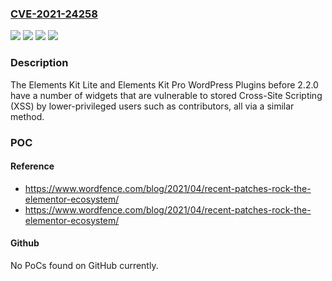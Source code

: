 ### [CVE-2021-24258](https://cve.mitre.org/cgi-bin/cvename.cgi?name=CVE-2021-24258)
![](https://img.shields.io/static/v1?label=Product&message=Elements%20Kit%20Lite&color=blue)
![](https://img.shields.io/static/v1?label=Product&message=Elements%20Kit%20Pro&color=blue)
![](https://img.shields.io/static/v1?label=Version&message=2.2.0%3C%202.2.0%20&color=brighgreen)
![](https://img.shields.io/static/v1?label=Vulnerability&message=CWE-79%20Cross-site%20Scripting%20(XSS)&color=brighgreen)

### Description

The Elements Kit Lite and Elements Kit Pro WordPress Plugins before 2.2.0 have a number of widgets that are vulnerable to stored Cross-Site Scripting (XSS) by lower-privileged users such as contributors, all via a similar method.

### POC

#### Reference
- https://www.wordfence.com/blog/2021/04/recent-patches-rock-the-elementor-ecosystem/
- https://www.wordfence.com/blog/2021/04/recent-patches-rock-the-elementor-ecosystem/

#### Github
No PoCs found on GitHub currently.

